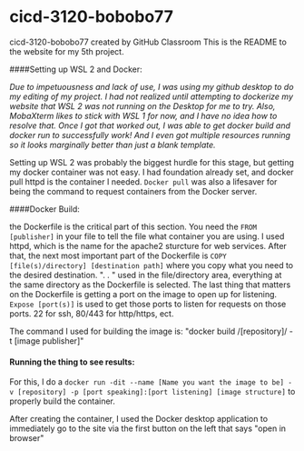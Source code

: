 # cicd-3120-bobobo77
cicd-3120-bobobo77 created by GitHub Classroom
This is the README to the website for my 5th project. 

####Setting up WSL 2 and Docker:

_Due to impetuousness and lack of use, I was using my github desktop to do my editing of my project._
_I had not realized until attempting to dockerize my website that WSL 2 was not running on the Desktop_
_for me to try. Also, MobaXterm likes to stick with WSL 1 for now, and I have no_
_idea how to resolve that. Once I got that worked out, I was able to get docker build and docker run to successfully work!_
_And I even got multiple resources running so it looks marginally better than just a blank template._

Setting up WSL 2 was probably the biggest hurdle for this stage, but getting my docker container was not easy.
I had foundation already set, and docker pull httpd is the container I needed. ```Docker pull``` was also a lifesaver for
being the command to request containers from the Docker server. 

####Docker Build:

the Dockerfile is the critical part of this section. You need the 
	```FROM [publisher]```
in your file to tell the file what container you are using. I used httpd, which is the name for the apache2 sturcture for 
web services. After that, the next most important part of the Dockerfile is ```COPY [file(s)/directory] [destination path]```
where you copy what you need to the desired destination. ". . " used in the file/directory area, everything at the same directory as the 
Dockerfile is selected. The last thing that matters on the Dockerfile is getting a port on the image to open up for listening.
```Expose [port(s)]``` is used to get those ports to listen for requests on those ports. 22 for ssh, 80/443 for http/https, ect. 

The command I used for building the image is: "docker build /[repository]/ -t [image publisher]"


#### Running the thing to see results:
For this, I do a ```docker run -dit --name [Name you want the image to be] -v [repository] -p [port speaking]:[port listening] [image structure]```
to properly build the container.

After creating the container, I used the Docker desktop application to immediately go to the site via the first button on the left 
that says "open in browser"
